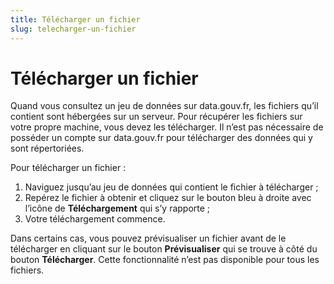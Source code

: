 ```yaml
---
title: Télécharger un fichier
slug: telecharger-un-fichier
---
```


# Télécharger un fichier

Quand vous consultez un jeu de données sur data.gouv.fr, les fichiers qu’il contient sont hébergées sur un serveur. Pour récupérer les fichiers sur votre propre machine, vous devez les télécharger. Il n’est pas nécessaire de posséder un compte sur data.gouv.fr pour télécharger des données qui y sont répertoriées.

Pour télécharger un fichier :

1. Naviguez jusqu’au jeu de données qui contient le fichier à télécharger ;
2. Repérez le fichier à obtenir et cliquez sur le bouton bleu à droite avec l’icône de **Téléchargement** qui s’y rapporte ;
3. Votre téléchargement commence.

Dans certains cas, vous pouvez prévisualiser un fichier avant de le télécharger en cliquant sur le bouton **Prévisualiser** qui se trouve à côté du bouton **Télécharger**. Cette fonctionnalité n’est pas disponible pour tous les fichiers.
